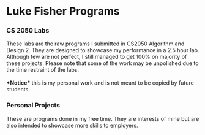 # Luke Fisher Programs
### CS 2050 Labs

These labs are the raw programs I submitted in CS2050 Algorithm and Design 2. They are designed to showcase my performance in a 2.5 hour lab. Although few are not perfect, I still managed to get 100% on majority of these projects. Please note that some of the work may be unpolished due to the time restraint of the labs.
<br>
<br>
__\*Notice\*__ this is my personal work and is not meant to be copied by future students.
<br>
### Personal Projects

These are programs done in my free time. They are interests of mine but are also intended to showcase more skills to employers.
